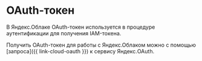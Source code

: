 # OAuth-токен

В Яндекс.Облаке OAuth-токен используется в процедуре аутентификации для получения IAM-токена.

Получить OAuth-токен для работы с Яндекс.Облаком можно с помощью [запроса]({{ link-cloud-oauth }}) к сервису Яндекс.OAuth.

